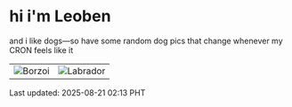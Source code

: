 # hi i'm Leoben

and i like dogs—so have some random dog pics that change whenever my CRON feels like it

|  |  |
|--------|----------|
| ![Borzoi](https://random-dog-vercel.vercel.app/api/random-borzoi?v=1755713636) | ![Labrador](https://random-dog-vercel.vercel.app/api/random-labrador?v=1755713636) |

Last updated: 2025-08-21 02:13 PHT
